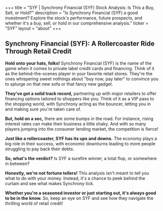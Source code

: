 +++
title = "SYF |  Synchrony Financial (SYF) Stock Analysis: Is This a Buy, Sell, or Hold?"
description = "Is Synchrony Financial (SYF) a good investment? Explore the stock's performance, future prospects, and whether it's a buy, sell, or hold in our comprehensive analysis."
ticker = "SYF"
layout = "about"
+++

        


## Synchrony Financial (SYF): A Rollercoaster Ride Through Retail Credit

**Hold onto your hats, folks!** Synchrony Financial (SYF) is the name of the game when it comes to private label credit cards and financing. Think of it as the behind-the-scenes player in your favorite retail stores. They're the ones whispering sweet nothings about "buy now, pay later" to convince you to splurge on that new sofa or that fancy new gadget. 

**They've got a solid track record,** partnering up with major retailers to offer financing options tailored to shoppers like you. Think of it as a VIP pass to the shopping world, with Synchrony acting as the bouncer, letting you in and making sure you're taken care of. 

**But, hold on a sec,** there are some bumps in the road. For instance, rising interest rates can make their business a little shaky. And with so many players jumping into the consumer lending market, the competition is fierce! 

**Just like a rollercoaster, SYF has its ups and downs.** The economy plays a big role in their success, with economic downturns leading to more people struggling to pay back their debts. 

**So, what's the verdict?** Is SYF a surefire winner, a total flop, or somewhere in between? 

**Honestly, we're not fortune tellers!** This analysis isn't meant to tell you what to do with your money. Instead, it's a chance to peek behind the curtain and see what makes Synchrony tick. 

**Whether you're a seasoned investor or just starting out, it's always good to be in the know.** So, keep an eye on SYF and see how they navigate the thrilling world of retail credit! 

        